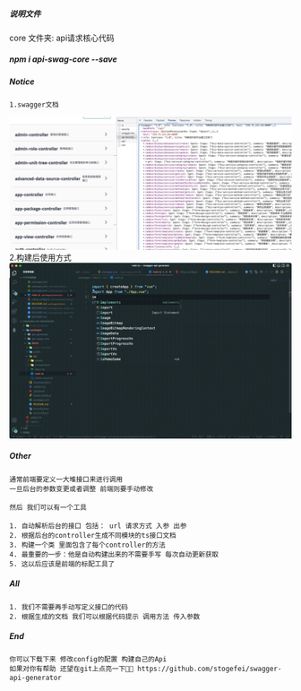 ##### 说明文件
  core 文件夹: api请求核心代码
##### npm i api-swag-core --save

##### Notice

    1.swagger文档
![例子](https://raw.githubusercontent.com/stogefei/swagger-api-generator/master/swagger.jpeg)
    2.构建后使用方式
![例子](https://raw.githubusercontent.com/stogefei/swagger-api-generator/master/api-demo.gif)
    
##### Other

    通常前端要定义一大堆接口来进行调用
    一旦后台的参数变更或者调整 前端则要手动修改

    然后 我们可以有一个工具 

    1. 自动解析后台的接口 包括： url 请求方式 入参 出参 
    2. 根据后台的controller生成不同模块的ts接口文档
    3. 构建一个类 里面包含了每个controller的方法
    4. 最重要的一步：他是自动构建出来的不需要手写 每次自动更新获取
    5. 这以后应该是前端的标配工具了
##### All

    1. 我们不需要再手动写定义接口的代码
    2. 根据生成的文档 我们可以根据代码提示 调用方法 传入参数
##### End
    你可以下载下来 修改config的配置 构建自己的Api
    如果对你有帮助 还望在git上点亮一下🌟🌟 https://github.com/stogefei/swagger-api-generator